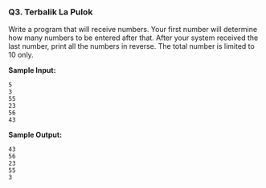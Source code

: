 ### Q3. Terbalik La Pulok

Write a program that will receive numbers. Your first number will determine how many numbers to be entered after that. After your system received the last number, print all the numbers in reverse. The total number is limited to 10 only.

**Sample Input:**

```
5
3
55
23
56
43
```

**Sample Output:**

```
43
56
23
55
3
```
